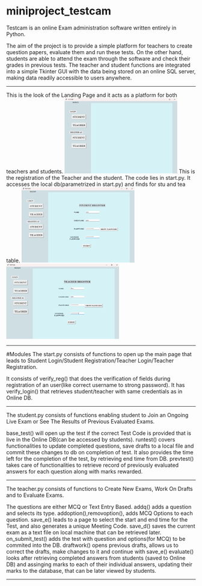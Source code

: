 # miniproject_testcam
Testcam is an online Exam administration software written entirely in Python.

The aim of the project is to provide a simple platform for teachers 
to create question papers, evaluate them and run these tests. On the other hand, students 
are able to attend the exam through the software and check their grades in previous tests.
The teacher and student functions are integrated into a simple Tkinter GUI with the data being stored
on an online SQL server, making data readily accessible to users anywhere.

*******************************************************************************************************************************************************
This is the look of the Landing Page and it acts as a platform for both teachers and students.
<img src="images/1_landingpage.png" alt="Initial Landing page" width="300" height="200">
This is the registration of the Teacher and the student. The code lies in start.py. It accesses the local db(parametrized in start.py) and finds for stu and tea table.
<img src="images/2_studentregister.png" alt="Student Registration" width="300" height="200">
<img src="images/3_teachregister.png" alt="Teacher Registration" width="300" height="200">

*******************************************************************************************************************************************************
#Modules
The start.py consists of functions to open up the main page that leads to Student Login/Student Registration/Teacher Login/Teacher Registration.

It consists of verify_reg() that does the verification of fields during registration of an user(like correct username to strong password).
It has verify_login() that retrieves student/teacher with same credentials as in Online DB.

*******************************************************************************************************************************************************

The student.py consists of functions enabling student to Join an Ongoing Live Exam or See The Results of Previous Evaluated Exams.

base_test() will open up the test if the correct Test Code is provided that is live in the Online DB(can be accessed by students).
runtest() covers functionalities to update completed questions, save drafts to a local file and commit these changes to db on completion of test. It also provides the 
time left for the completion of the test, by retrieving end time from DB.
prevtest() takes care of functionalities to retrieve record of previously evaluated answers for each question along with marks rewarded.

*******************************************************************************************************************************************************

The teacher.py consists of functions to Create New Exams, Work On Drafts and to Evaluate Exams.

The questions are either MCQ or Text Entry Based.
addq() adds a question and selects its type.
addoption(),removoption(), adds MCQ Options to each question.
save_e() leads to a page to select the start and end time for the Test, and also generates a unique Meeting Code.
save_d() saves the current exam as a text file on local machine that can be retrieved later.
on_submit_test() adds the test with question and options(for MCQ) to be commited into the DB. 
draftwork() opens previous drafts, allows us to correct the drafts, make changes to it  and continue with save_e()
evaluate() looks after retrieving completed answers from students (saved to Online DB) and assinging marks to each of their individual answers, updating their
marks to the database, that can be later viewed by students.

*******************************************************************************************************************************************************
